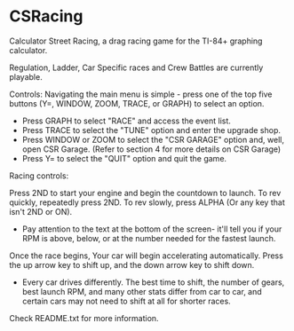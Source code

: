 # CSRacing
Calculator Street Racing, a drag racing game for the TI-84+ graphing calculator.

Regulation, Ladder, Car Specific races and Crew Battles are currently playable. 

Controls: Navigating the main menu is simple - press one of the top five buttons (Y=, WINDOW, ZOOM, TRACE, or GRAPH) to select an option.
 - Press GRAPH to select "RACE" and access the event list.
 - Press TRACE to select the "TUNE" option and enter the upgrade shop.
 - Press WINDOW or ZOOM to select the "CSR GARAGE" option and, well, open CSR Garage. (Refer to section 4 for more details on CSR Garage)
 - Press Y= to select the "QUIT" option and quit the game.

Racing controls: 

Press 2ND to start your engine and begin the countdown to launch. To rev quickly, repeatedly press 2ND. To rev slowly, press ALPHA (Or any key that isn't 2ND or ON). 
 - Pay attention to the text at the bottom of the screen- it'll tell you if your RPM is above, below, or at the number needed for the fastest launch.

Once the race begins, Your car will begin accelerating automatically. Press the up arrow key to shift up, and the down arrow key to shift down.
 - Every car drives differently. The best time to shift, the number of gears, best launch RPM, and many other stats differ from car to car, and certain cars may not need to shift at all for shorter races.

Check README.txt for more information.

